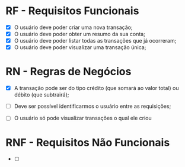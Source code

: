 # RF - Requisitos Funcionais

- [x] O usuário deve poder criar uma nova transação;
- [x] O usuário deve poder obter um resumo da sua conta;
- [x] O usuário deve poder listar todas as transações que já ocorreram;
- [x] O usuário deve poder visualizar uma transação única;

# RN - Regras de Negócios

- [x] A transação pode ser do tipo crédito (que somará ao valor total) ou débito (que subtrairá);
- [ ] Deve ser possível identificarmos o usuário entre as requisições;
- [ ] O usuário só pode visualizar transações o qual ele criou


# RNF - Requisitos Não Funcionais

- [ ]
